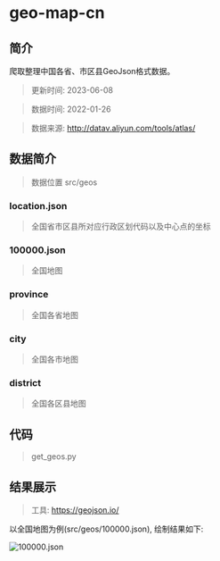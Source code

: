 # geo-map-cn

## 简介

爬取整理中国各省、市区县GeoJson格式数据。

> 更新时间: 2023-06-08

> 数据时间: 2022-01-26

> 数据来源: http://datav.aliyun.com/tools/atlas/

## 数据简介

> 数据位置 src/geos

### location.json

> 全国省市区县所对应行政区划代码以及中心点的坐标

### 100000.json

> 全国地图

### province
> 全国各省地图 

### city
> 全国各市地图

### district
> 全国各区县地图

## 代码

> get_geos.py


## 结果展示

> 工具: https://geojson.io/

以全国地图为例(src/geos/100000.json), 绘制结果如下:

![100000.json](src/images/100000.png)


